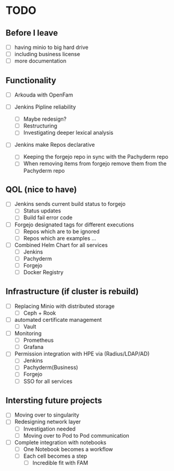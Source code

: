 # TODO

## Before I leave
- [ ] having minio to big hard drive
- [ ] including business license 
- [ ] more documentation

## Functionality

- [ ] Arkouda with OpenFam

- [ ] Jenkins Pipline reliability
    - [ ] Maybe redesign?
    - [ ] Restructuring
    - [ ] Investigating deeper lexical analysis

- [ ] Jenkins make Repos declarative
    - [ ] Keeping the forgejo repo in sync with the Pachyderm repo
    - [ ] When removing items from forgejo remove them from the Pachyderm repo

## QOL (nice to have)

- [  ] Jenkins sends current build status to forgejo
    - [ ] Status updates
    - [ ] Build fail error code

- [ ] Forgejo designated tags for different executions
    - [ ] Repos which are to be ignored
    - [ ] Repos which are examples ...

- [ ] Combined Helm Chart for all services
    - [ ] Jenkins
    - [ ] Pachyderm
    - [ ] Forgejo
    - [ ] Docker Registry

## Infrastructure (if cluster is rebuild)
- [ ] Replacing Minio with distributed storage
    - [ ] Ceph + Rook

- [ ] automated certificate management
    - [ ] Vault

- [ ] Monitoring
    - [ ] Prometheus
    - [ ] Grafana

- [ ] Permission integration with HPE via (Radius/LDAP/AD)
    - [ ] Jenkins
    - [ ] Pachyderm(Business)
    - [ ] Forgejo
    - [ ] SSO for all services

## Intersting future projects

- [ ] Moving over to singularity
- [ ] Redesigning network layer
    - [ ] Investigation needed
    - [ ] Moving over to Pod to Pod communication
- [ ] Complete integration with notebooks
    - [ ] One Notebook becomes a workflow
    - [ ] Each cell becomes a step
       - [ ] Incredible fit with FAM

